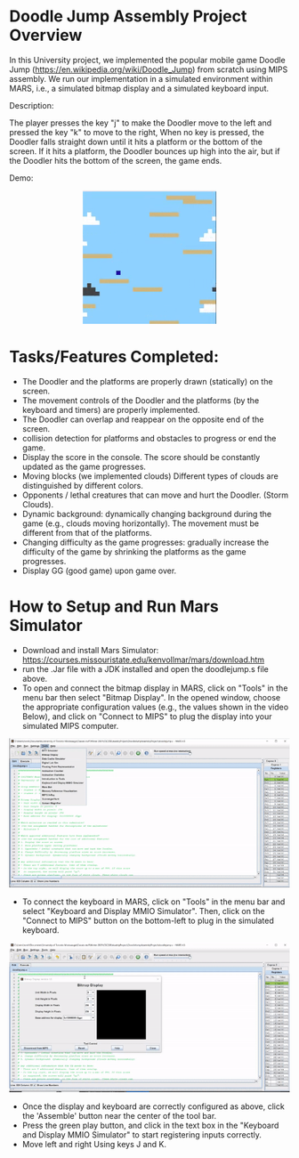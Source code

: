 # Doodle Jump Assembly Project Overview
In this University project, we implemented the popular mobile game Doodle Jump (https://en.wikipedia.org/wiki/Doodle_Jump) from scratch using MIPS assembly. 
We run our implementation in a simulated environment within MARS, i.e., a simulated bitmap display and a simulated keyboard input.

Description:

The player presses the key "j" to make the Doodler move to the left and pressed the key "k" to move to the right, When no key is pressed, the Doodler falls straight down until it hits a platform or the bottom of the screen. If it hits a platform, the Doodler bounces up high into the air, but if the Doodler hits the bottom of the screen, the game ends.

Demo:

<p align="center">
  <img src="https://github.com/SamirGhias/Doodle-Jump-in-Assembly/blob/main/doodlejumpMedia/demo.gif" alt="animated" />
</p>

# Tasks/Features Completed:
- The Doodler and the platforms are properly drawn (statically) on the screen.
- The movement controls of the Doodler and the platforms (by the keyboard and timers) are properly implemented.
- The Doodler can overlap and reappear on the opposite end of the screen.
- collision detection for platforms and obstacles to progress or end the game.
- Display the score in the console. The score should be constantly updated as the game progresses.
- Moving blocks (we implemented clouds) Different types of clouds are distinguished by different colors.
- Opponents / lethal creatures that can move and hurt the Doodler. (Storm Clouds).
- Dynamic background: dynamically changing background during the game (e.g., clouds moving horizontally). The movement must be different from that of the platforms.
- Changing difficulty as the game progresses: gradually increase the difficulty of the game by shrinking the platforms as the game progresses.
- Display GG (good game) upon game over.



# How to Setup and Run Mars Simulator

- Download and install Mars Simulator: https://courses.missouristate.edu/kenvollmar/mars/download.htm
- run the .Jar file with a JDK installed and open the doodlejump.s file above.
- To open and connect the bitmap display in MARS, click on "Tools" in the menu bar then select "Bitmap Display". In the opened window, choose the appropriate configuration values (e.g., the values shown in the video Below), and click on "Connect to MIPS" to plug the display into your simulated MIPS computer.

<p align="center">
  <img src="https://github.com/SamirGhias/Doodle-Jump-in-Assembly/blob/main/doodlejumpMedia/DisplaySetup.gif" alt="animated" />
</p>

- To connect the keyboard in MARS, click on "Tools" in the menu bar and select "Keyboard and Display MMIO Simulator". Then, click on the "Connect to MIPS" button on the bottom-left to plug in the simulated keyboard.

<p align="center">
  <img src="https://github.com/SamirGhias/Doodle-Jump-in-Assembly/blob/main/doodlejumpMedia/keyboardSetup.gif" alt="animated" />
</p>

- Once the display and keyboard are correctly configured as above, click the 'Assemble' button near the center of the tool bar.
- Press the green play button, and click in the text box in the "Keyboard and Display MMIO Simulator" to start registering inputs correctly.
- Move left and right Using keys J and K.

